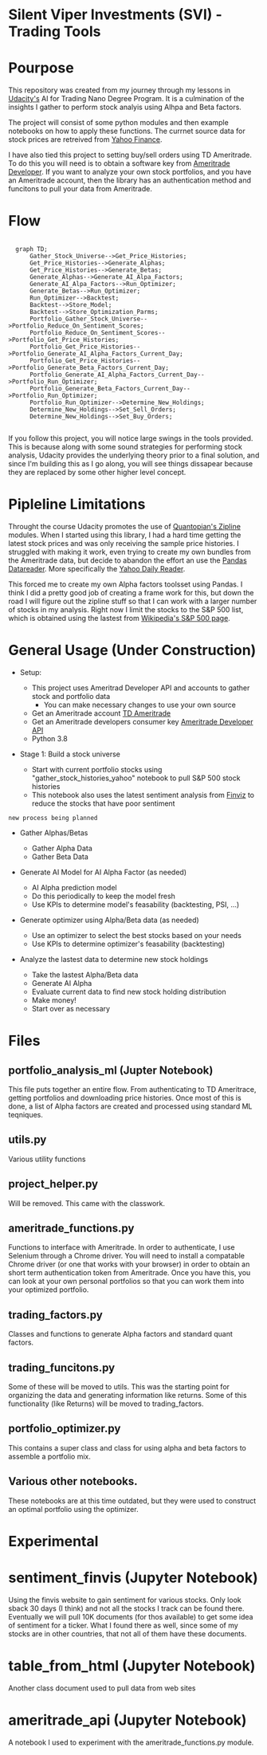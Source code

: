 # Silent Viper Investments (SVI) - Trading Tools

# Pourpose
This repository was created from my journey through my lessons in [Udacity's](https://www.udacity.com) AI for Trading Nano Degree Program. It is a culmination of the insights I gather to perform stock analyis using Alhpa and Beta factors.

The project will consist of some python modules and then example notebooks on how to apply these functions. The currnet source data for stock prices are retreived from [Yahoo Finance](https://finance.yahoo.com/).

I have also tied this project to setting buy/sell orders using TD Ameritrade.  To do this you will need is to obtain a software key from [Ameritrade Developer](https://developer.tdameritrade.com/). If you want to analyze your own stock portfolios, and you have an Ameritrade account, then the library has an authentication method and funcitons to pull your data from Ameritrade.

# Flow

```mermaid

  graph TD;
      Gather_Stock_Universe-->Get_Price_Histories;
      Get_Price_Histories-->Generate_Alphas;
      Get_Price_Histories-->Generate_Betas;
      Generate_Alphas-->Generate_AI_Alpa_Factors;
      Generate_AI_Alpa_Factors-->Run_Optimizer;
      Generate_Betas-->Run_Optimizer;
      Run_Optimizer-->Backtest;
      Backtest-->Store_Model;
      Backtest-->Store_Optimization_Parms;
      Portfolio_Gather_Stock_Universe-->Portfolio_Reduce_On_Sentiment_Scores;
      Portfolio_Reduce_On_Sentiment_Scores-->Portfolio_Get_Price_Histories;
      Portfolio_Get_Price_Histories-->Portfolio_Generate_AI_Alpha_Factors_Current_Day;
      Portfolio_Get_Price_Histories-->Portfolio_Generate_Beta_Factors_Current_Day;
      Portfolio_Generate_AI_Alpha_Factors_Current_Day-->Portfolio_Run_Optimizer;
      Portfolio_Generate_Beta_Factors_Current_Day-->Portfolio_Run_Optimizer;
      Portfolio_Run_Optimizer-->Determine_New_Holdings;
      Determine_New_Holdings-->Set_Sell_Orders;
      Determine_New_Holdings-->Set_Buy_Orders;
      
```
If you follow this project, you will notice large swings in the tools provided. This is because along with some sound strategies for performing stock analysis, Udacity provides the underlying theory prior to a final solution, and since I'm building this as I go along, you will see things dissapear because they are replaced by some other higher level concept. 

# Pipleline Limitations
Throught the course Udacity promotes the use of [Quantopian's Zipline](https://github.com/quantopian/zipline) modules. When I started using this library, I had a hard time getting the latest stock prices and was only receiving the sample price histories. I struggled with making it work, even trying to create my own bundles from the Ameritrade data, but decide to abandon the effort an use the [Pandas Datareader](https://pandas-datareader.readthedocs.io/en/latest/). More specifically the [Yahoo Daily Reader](https://pandas-datareader.readthedocs.io/en/latest/readers/yahoo.html).

This forced me to create my own Alpha factors toolsset using Pandas. I think I did a pretty good job of creating a frame work for this, but down the road I will figure out the zipline stuff so that I can work with a larger number of stocks in my analysis. Right now I limit the stocks to the S&P 500 list, which is obtained using the lastest from [Wikipedia's S&P 500 page](https://en.wikipedia.org/wiki/List_of_S%26P_500_companies).

# General Usage (Under Construction)
- Setup:
  - This project uses Ameritrad Developer API and accounts to gather stock and portfolio data
    - You can make necessary changes to use your own source 
  - Get an Ameritrade account [TD Ameritrade](https://www.tdameritrade.com/)
  - Get an Ameritrade developers consumer key  [Ameritrade Developer API](https://developer.tdameritrade.com/)
  - Python 3.8

- Stage 1: Build a stock universe
  - Start with current portfolio stocks using "gather_stock_histories_yahoo" notebook to pull S&P 500 stock histories
  - This notebook also uses the latest sentiment analysis from [Finviz](https://finviz.com/) to reduce the stocks that have poor sentiment
  
  
```new process being planned```

- Gather Alphas/Betas
    - Gather Alpha Data
    - Gather Beta Data
    
- Generate AI Model for AI Alpha Factor (as needed)
    - AI Alpha prediction model
    - Do this periodically to keep the model fresh
    - Use KPIs to determine model's feasability (backtesting, PSI, ...)
    
- Generate optimizer using Alpha/Beta data (as needed)
    - Use an optimizer to select the best stocks based on your needs
    - Use KPIs to determine optimizer's feasability (backtesting)

- Analyze the lastest data to determine new stock holdings
  - Take the lastest Alpha/Beta data
  - Generate AI Alpha
  - Evaluate current data to find new stock holding distribution
  - Make money! 
  - Start over as necessary

# Files

## portfolio_analysis_ml (Jupter Notebook)

This file puts together an entire flow. From authenticating to TD Ameritrace, getting portfolios and downloading price histories. Once most of this is done, a list of Alpha factors are created and processed using standard ML teqniques.

## utils.py

Various utility functions

## project_helper.py

Will be removed. This came with the classwork. 

## ameritrade_functions.py

Functions to interface with Ameritrade. In order to authenticate, I use Selenium through a Chrome driver. You will need to install a compatable Chrome driver (or one that works with your browser) in order to obtain an short term authentication token from Ameritrade. Once you have this, you can look at your own personal portfolios so that you can work them into your optimized portfolio.

## trading_factors.py

Classes and functions to generate Alpha factors and standard quant factors.

## trading_funcitons.py

Some of these will be moved to utils. This was the starting point for organizing the data and generating information like returns. Some of this functionality (like Returns) will be moved to trading_factors.

## portfolio_optimizer.py

This contains a super class and class for using alpha and beta factors to assemble a portfolio mix.

## Various other notebooks.

These notebooks are at this time outdated, but they were used to construct an optimal portfolio using the optimizer.

# Experimental

# sentiment_finvis (Jupyter Notebook)
Using the finvis website to gain sentiment for various stocks. Only look sback 30 days (I think) and not all the stocks I track can be found there. Eventually we will pull 10K documents (for thos available) to get some idea of sentiment for a ticker. What I found there as well, since some of my stocks are in other countries, that not all of them have these documents.

# table_from_html (Jupyter Notebook)
Another class document used to pull data from web sites

# ameritrade_api (Jupyter Notebook)
A notebook I used to experiment with the ameritrade_functions.py module.
